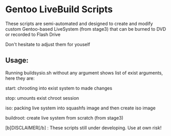 Gentoo LiveBuild Scripts 
===

These scripts are semi-automated and designed to create and modify custom Gentoo-based LiveSystem (from stage3) that can be burned to DVD or recorded to Flash Drive

Don't hesitate to adjust them for youself

## Usage:

Running buildsysio.sh without any argument shows list of exist arguments, here they are:

start: chrooting into exist system to made changes

stop: umounts exist chroot session

iso: packing live system into squashfs image and then create iso image

buildroot: create live system from scratch (from stage3)


[b]DISCLAIMER[/b] : These scripts still under developing. Use at own risk!

